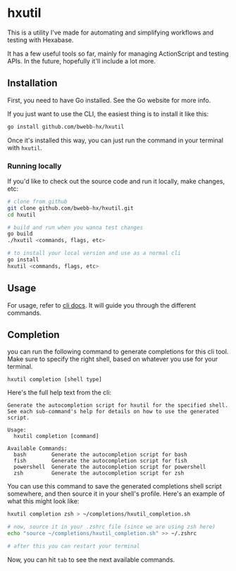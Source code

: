 # hxutil

This is a utility I've made for automating and simplifying workflows and testing with Hexabase.

It has a few useful tools so far, mainly for managing ActionScript and testing APIs. In the future, hopefully it'll include a lot more.

## Installation

First, you need to have Go installed. See the Go website for more info.

If you just want to use the CLI, the easiest thing is to install it like this:

```bash
go install github.com/bwebb-hx/hxutil
```

Once it's installed this way, you can just run the command in your terminal with `hxutil`.

### Running locally

If you'd like to check out the source code and run it locally, make changes, etc:

```bash
# clone from github
git clone github.com/bwebb-hx/hxutil.git
cd hxutil

# build and run when you wanna test changes
go build
./hxutil <commands, flags, etc>

# to install your local version and use as a normal cli
go install
hxutil <commands, flags, etc>
```

## Usage

For usage, refer to [cli docs](./docs/hxutil.md). It will guide you through the different commands.

## Completion

you can run the following command to generate completions for this cli tool. Make sure to specify the right shell, based on whatever you use for your terminal.

```
hxutil completion [shell type]
```

Here's the full help text from the cli:

```
Generate the autocompletion script for hxutil for the specified shell.
See each sub-command's help for details on how to use the generated script.

Usage:
  hxutil completion [command]

Available Commands:
  bash        Generate the autocompletion script for bash
  fish        Generate the autocompletion script for fish
  powershell  Generate the autocompletion script for powershell
  zsh         Generate the autocompletion script for zsh
```

You can use this command to save the generated completions shell script somewhere, and then source it in your shell's profile. Here's an example of what this might look like:

```bash
hxutil completion zsh > ~/completions/hxutil_completion.sh

# now, source it in your .zshrc file (since we are using zsh here)
echo "source ~/completions/hxutil_completion.sh" >> ~/.zshrc

# after this you can restart your terminal
```

Now, you can hit `tab` to see the next available commands.
